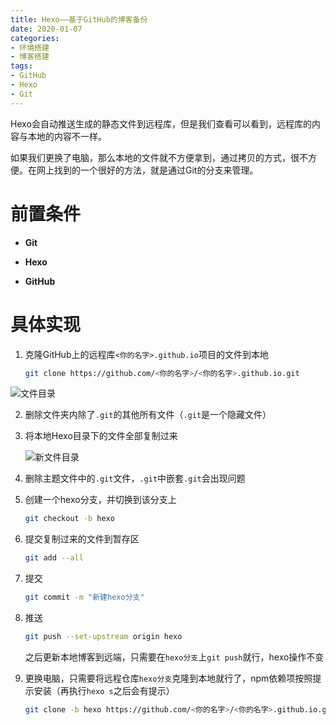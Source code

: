 ```yaml
---
title: Hexo——基于GitHub的博客备份
date: 2020-01-07
categories:
- 环境搭建
- 博客搭建
tags:
- GitHub
- Hexo
- Git
---
```


Hexo会自动推送生成的静态文件到远程库，但是我们查看可以看到，远程库的内容与本地的内容不一样。

如果我们更换了电脑，那么本地的文件就不方便拿到，通过拷贝的方式，很不方便。在网上找到的一个很好的方法，就是通过Git的分支来管理。

<!--more-->



# 前置条件

- **Git**

- **Hexo**

- **GitHub**

  

# 具体实现

1. 克隆GitHub上的远程库`<你的名字>.github.io`项目的文件到本地	

   ```bash
   git clone https://github.com/<你的名字>/<你的名字>.github.io.git
   ```

   

![文件目录](https://blog-1258865037.cos.ap-chengdu.myqcloud.com/Hexo——基于GitHub的博客备份/20200106215812.png)

2. 删除文件夹内除了`.git`的其他所有文件（`.git`是一个隐藏文件）

3. 将本地Hexo目录下的文件全部复制过来

   ![新文件目录](https://blog-1258865037.cos.ap-chengdu.myqcloud.com/Hexo——基于GitHub的博客备份/20200106220408.png)

4. 删除主题文件中的`.git`文件，`.git`中嵌套`.git`会出现问题

5. 创建一个hexo分支，并切换到该分支上

   ```bash
   git checkout -b hexo
   ```

6. 提交复制过来的文件到暂存区

   ```bash
   git add --all
   ```

7. 提交

   ```bash
   git commit -m "新建hexo分支"
   ```

8. 推送

   ```bash
   git push --set-upstream origin hexo
   ```

   之后更新本地博客到远端，只需要在`hexo分支`上`git push`就行，hexo操作不变

9. 更换电脑，只需要将远程仓库`hexo分支`克隆到本地就行了，npm依赖项按照提示安装（再执行`hexo s`之后会有提示）

   ```bash
   git clone -b hexo https://github.com/<你的名字>/<你的名字>.github.io.git
   ```

   


